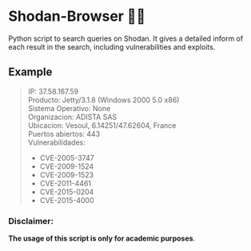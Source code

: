 # Shodan-Browser :male_detective:
Python script to search queries on Shodan. It gives a detailed inform of each result in the search, including vulnerabilities and exploits.
## Example
>IP: 37.58.167.59   
>Producto: Jetty/3.1.8 (Windows 2000 5.0 x86)  
>Sistema Operativo: None  
>Organizacion: ADISTA SAS  
>Ubicacion: Vesoul, 6.14251/47.62604, France  
>Puertos abiertos: 443  
>Vulnerabilidades: 
>  - CVE-2005-3747
>  - CVE-2009-1524
>  - CVE-2009-1523
>  - CVE-2011-4461
>  - CVE-2015-0204
>  - CVE-2015-4000

### Disclaimer:
**The usage of this script is only for academic purposes**.
